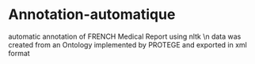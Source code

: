 # Annotation-automatique
automatic annotation of FRENCH Medical Report using nltk \n
data was created from an Ontology implemented by PROTEGE and exported in xml format

